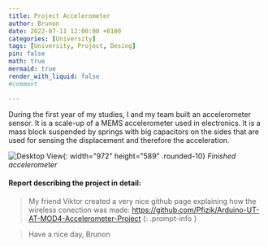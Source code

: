 ```yaml
---
title: Project Accelerometer
author: Brunon
date: 2022-07-11 12:00:00 +0100
categories: [University]
tags: [University, Project, Desing]
pin: false
math: true
mermaid: true
render_with_liquid: false
#comment

---
```

During the first year of my studies, I and my team built an accelerometer sensor. It is a scale-up of a MEMS accelerometer used in electronics. 
It is a mass block suspended by springs with big capacitors on the sides that are used for sensing the displacement and therefore the acceleration. 


![Desktop View](/assets/2022-07-11-Project-Accelerometer/Gyroscope.jpg){: width="972" height="589" .rounded-10}
_Finished accelerometer_

####  Report describing the project in detail:
<object data="/assets/2022-07-11-Project-Accelerometer/Mod4.pdf" width="792" height="589" type='application/pdf'> </object>

>My friend Viktor created a very nice github page explaining how the wireless conection was made: <https://github.com/Pfizik/Arduino-UT-AT-MOD4-Accelerometer-Project>
{: .prompt-info }



> Have a nice day, Brunon